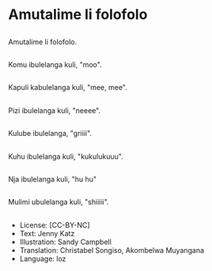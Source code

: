# Amutalime li folofolo

##
Amutalime li folofolo.

##
Komu ibulelanga kuli, "moo".

##
Kapuli kabulelanga kuli, "mee, mee".

##
Pizi ibulelanga kuli, "neeee".

##
Kulube ibulelanga, "griiii".

##
Kuhu ibulelanga kuli, "kukulukuuu".

##
Nja ibulelanga kuli, "hu hu"

##
Mulimi ubulelanga kuli, "shiiiii".

##
* License: [CC-BY-NC]
* Text: Jenny Katz
* Illustration: Sandy Campbell
* Translation: Christabel Songiso, Akombelwa Muyangana
* Language: loz
